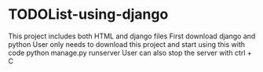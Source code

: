 # TODOList-using-django
This project includes both HTML and django files
First download django and python 
User only needs to download this project and start using this with code python manage.py runserver
User can also stop the server with ctrl +  C 
